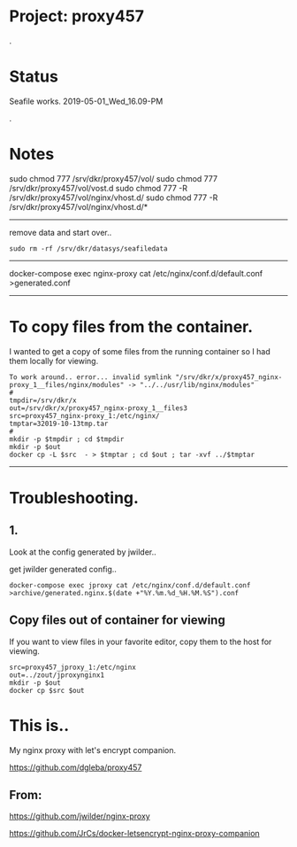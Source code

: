 # Project: proxy457

.

# Status

Seafile works. 2019-05-01_Wed_16.09-PM

.

# Notes

sudo chmod 777 /srv/dkr/proxy457/vol/
sudo chmod 777 /srv/dkr/proxy457/vol/vost.d
sudo chmod 777 -R /srv/dkr/proxy457/vol/nginx/vhost.d/
sudo chmod 777 -R /srv/dkr/proxy457/vol/nginx/vhost.d/\*

---

remove data and start over..

    sudo rm -rf /srv/dkr/datasys/seafiledata

---

docker-compose exec nginx-proxy cat /etc/nginx/conf.d/default.conf >generated.conf

---

# To copy files from the container.

I wanted to get a copy of some files from the running container so I had them locally for viewing.

```
To work around.. error... invalid symlink "/srv/dkr/x/proxy457_nginx-proxy_1__files/nginx/modules" -> "../../usr/lib/nginx/modules"
#
tmpdir=/srv/dkr/x
out=/srv/dkr/x/proxy457_nginx-proxy_1__files3
src=proxy457_nginx-proxy_1:/etc/nginx/
tmptar=32019-10-13tmp.tar
#
mkdir -p $tmpdir ; cd $tmpdir
mkdir -p $out
docker cp -L $src  - > $tmptar ; cd $out ; tar -xvf ../$tmptar

```

---



# Troubleshooting.



## 1.

Look at the config generated by jwilder..

get jwilder generated config..
```
docker-compose exec jproxy cat /etc/nginx/conf.d/default.conf >archive/generated.nginx.$(date +"%Y.%m.%d_%H.%M.%S").conf

```

## Copy files out of container for viewing 

If you want to view files in your favorite editor, copy them to the host for viewing.
```
src=proxy457_jproxy_1:/etc/nginx
out=../zout/jproxynginx1
mkdir -p $out
docker cp $src $out
```


# This is..

My nginx proxy with let's encrypt companion.

https://github.com/dgleba/proxy457

## From:

https://github.com/jwilder/nginx-proxy

https://github.com/JrCs/docker-letsencrypt-nginx-proxy-companion

